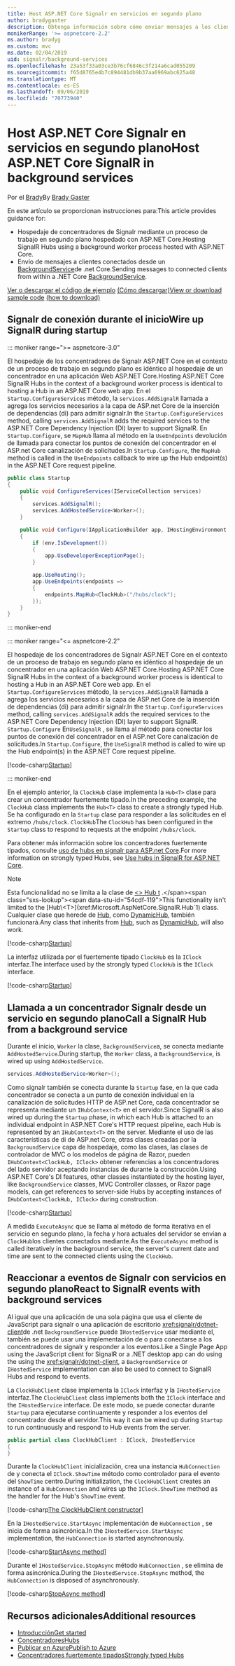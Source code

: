 ```yaml
---
title: Host ASP.NET Core Signalr en servicios en segundo plano
author: bradygaster
description: Obtenga información sobre cómo enviar mensajes a los clientes de Signalr desde clases BackgroundService de .NET Core.
monikerRange: '>= aspnetcore-2.2'
ms.author: bradyg
ms.custom: mvc
ms.date: 02/04/2019
uid: signalr/background-services
ms.openlocfilehash: 23a53f33a03ce3b76cf6846c3f214a6cad055209
ms.sourcegitcommit: f65d8765e4b7c894481db9b37aa6969abc625a48
ms.translationtype: MT
ms.contentlocale: es-ES
ms.lasthandoff: 09/06/2019
ms.locfileid: "70773940"
---
```

# <a name="host-aspnet-core-signalr-in-background-services"></a><span data-ttu-id="54cdf-103">Host ASP.NET Core Signalr en servicios en segundo plano</span><span class="sxs-lookup"><span data-stu-id="54cdf-103">Host ASP.NET Core SignalR in background services</span></span>

<span data-ttu-id="54cdf-104">Por el [Brady](https://twitter.com/bradygaster)</span><span class="sxs-lookup"><span data-stu-id="54cdf-104">By [Brady Gaster](https://twitter.com/bradygaster)</span></span>

<span data-ttu-id="54cdf-105">En este artículo se proporcionan instrucciones para:</span><span class="sxs-lookup"><span data-stu-id="54cdf-105">This article provides guidance for:</span></span>

* <span data-ttu-id="54cdf-106">Hospedaje de concentradores de Signalr mediante un proceso de trabajo en segundo plano hospedado con ASP.NET Core.</span><span class="sxs-lookup"><span data-stu-id="54cdf-106">Hosting SignalR Hubs using a background worker process hosted with ASP.NET Core.</span></span>
* <span data-ttu-id="54cdf-107">Envío de mensajes a clientes conectados desde un [BackgroundService](xref:Microsoft.Extensions.Hosting.BackgroundService)de .net Core.</span><span class="sxs-lookup"><span data-stu-id="54cdf-107">Sending messages to connected clients from within a .NET Core [BackgroundService](xref:Microsoft.Extensions.Hosting.BackgroundService).</span></span>

<span data-ttu-id="54cdf-108">[Ver o descargar el código de ejemplo](https://github.com/aspnet/AspNetCore.Docs/tree/master/aspnetcore/signalr/background-service/sample/) [(Cómo descargar)](xref:index#how-to-download-a-sample)</span><span class="sxs-lookup"><span data-stu-id="54cdf-108">[View or download sample code](https://github.com/aspnet/AspNetCore.Docs/tree/master/aspnetcore/signalr/background-service/sample/) [(how to download)](xref:index#how-to-download-a-sample)</span></span>

## <a name="wire-up-signalr-during-startup"></a><span data-ttu-id="54cdf-109">Signalr de conexión durante el inicio</span><span class="sxs-lookup"><span data-stu-id="54cdf-109">Wire up SignalR during startup</span></span>

::: moniker range=">= aspnetcore-3.0"

<span data-ttu-id="54cdf-110">El hospedaje de los concentradores de Signalr ASP.NET Core en el contexto de un proceso de trabajo en segundo plano es idéntico al hospedaje de un concentrador en una aplicación Web ASP.NET Core.</span><span class="sxs-lookup"><span data-stu-id="54cdf-110">Hosting ASP.NET Core SignalR Hubs in the context of a background worker process is identical to hosting a Hub in an ASP.NET Core web app.</span></span> <span data-ttu-id="54cdf-111">En el `Startup.ConfigureServices` método, la `services.AddSignalR` llamada a agrega los servicios necesarios a la capa de ASP.net Core de la inserción de dependencias (di) para admitir signalr.</span><span class="sxs-lookup"><span data-stu-id="54cdf-111">In the `Startup.ConfigureServices` method, calling `services.AddSignalR` adds the required services to the ASP.NET Core Dependency Injection (DI) layer to support SignalR.</span></span> <span data-ttu-id="54cdf-112">En `Startup.Configure`, se `MapHub` llama al método en la `UseEndpoints` devolución de llamada para conectar los puntos de conexión del concentrador en el ASP.net Core canalización de solicitudes.</span><span class="sxs-lookup"><span data-stu-id="54cdf-112">In `Startup.Configure`, the `MapHub` method is called in the `UseEndpoints` callback to wire up the Hub endpoint(s) in the ASP.NET Core request pipeline.</span></span>

```csharp
public class Startup
{
    public void ConfigureServices(IServiceCollection services)
    {
        services.AddSignalR();
        services.AddHostedService<Worker>();
    }

    public void Configure(IApplicationBuilder app, IHostingEnvironment env)
    {
        if (env.IsDevelopment())
        {
            app.UseDeveloperExceptionPage();
        }

        app.UseRouting();
        app.UseEndpoints(endpoints =>
        {
            endpoints.MapHub<ClockHub>("/hubs/clock");
        });
    }
}
```

::: moniker-end

::: moniker range="<= aspnetcore-2.2"

<span data-ttu-id="54cdf-113">El hospedaje de los concentradores de Signalr ASP.NET Core en el contexto de un proceso de trabajo en segundo plano es idéntico al hospedaje de un concentrador en una aplicación Web ASP.NET Core.</span><span class="sxs-lookup"><span data-stu-id="54cdf-113">Hosting ASP.NET Core SignalR Hubs in the context of a background worker process is identical to hosting a Hub in an ASP.NET Core web app.</span></span> <span data-ttu-id="54cdf-114">En el `Startup.ConfigureServices` método, la `services.AddSignalR` llamada a agrega los servicios necesarios a la capa de ASP.net Core de la inserción de dependencias (di) para admitir signalr.</span><span class="sxs-lookup"><span data-stu-id="54cdf-114">In the `Startup.ConfigureServices` method, calling `services.AddSignalR` adds the required services to the ASP.NET Core Dependency Injection (DI) layer to support SignalR.</span></span> <span data-ttu-id="54cdf-115">`Startup.Configure` En`UseSignalR` , se llama al método para conectar los puntos de conexión del concentrador en el ASP.net Core canalización de solicitudes.</span><span class="sxs-lookup"><span data-stu-id="54cdf-115">In `Startup.Configure`, the `UseSignalR` method is called to wire up the Hub endpoint(s) in the ASP.NET Core request pipeline.</span></span>

[!code-csharp[Startup](background-service/sample/Server/Startup.cs?name=Startup)]

::: moniker-end

<span data-ttu-id="54cdf-116">En el ejemplo anterior, la `ClockHub` clase implementa la `Hub<T>` clase para crear un concentrador fuertemente tipado.</span><span class="sxs-lookup"><span data-stu-id="54cdf-116">In the preceding example, the `ClockHub` class implements the `Hub<T>` class to create a strongly typed Hub.</span></span> <span data-ttu-id="54cdf-117">Se ha configurado en la `Startup` clase para responder a las solicitudes en el extremo `/hubs/clock`. `ClockHub`</span><span class="sxs-lookup"><span data-stu-id="54cdf-117">The `ClockHub` has been configured in the `Startup` class to respond to requests at the endpoint `/hubs/clock`.</span></span>

<span data-ttu-id="54cdf-118">Para obtener más información sobre los concentradores fuertemente tipados, consulte [uso de hubs en signalr para ASP.net Core](xref:signalr/hubs#strongly-typed-hubs).</span><span class="sxs-lookup"><span data-stu-id="54cdf-118">For more information on strongly typed Hubs, see [Use hubs in SignalR for ASP.NET Core](xref:signalr/hubs#strongly-typed-hubs).</span></span>

> [!NOTE]
> <span data-ttu-id="54cdf-119">Esta funcionalidad no se limita a la clase de [\<> Hub t](xref:Microsoft.AspNetCore.SignalR.Hub`1) .</span><span class="sxs-lookup"><span data-stu-id="54cdf-119">This functionality isn't limited to the [Hub\<T>](xref:Microsoft.AspNetCore.SignalR.Hub`1) class.</span></span> <span data-ttu-id="54cdf-120">Cualquier clase que herede de [Hub](xref:Microsoft.AspNetCore.SignalR.Hub), como [DynamicHub](xref:Microsoft.AspNetCore.SignalR.DynamicHub), también funcionará.</span><span class="sxs-lookup"><span data-stu-id="54cdf-120">Any class that inherits from [Hub](xref:Microsoft.AspNetCore.SignalR.Hub), such as [DynamicHub](xref:Microsoft.AspNetCore.SignalR.DynamicHub), will also work.</span></span>

[!code-csharp[Startup](background-service/sample/Server/ClockHub.cs?name=ClockHub)]

<span data-ttu-id="54cdf-121">La interfaz utilizada por el fuertemente tipado `ClockHub` es la `IClock` interfaz.</span><span class="sxs-lookup"><span data-stu-id="54cdf-121">The interface used by the strongly typed `ClockHub` is the `IClock` interface.</span></span>

[!code-csharp[Startup](background-service/sample/HubServiceInterfaces/IClock.cs?name=IClock)]

## <a name="call-a-signalr-hub-from-a-background-service"></a><span data-ttu-id="54cdf-122">Llamada a un concentrador Signalr desde un servicio en segundo plano</span><span class="sxs-lookup"><span data-stu-id="54cdf-122">Call a SignalR Hub from a background service</span></span>

<span data-ttu-id="54cdf-123">Durante el inicio, `Worker` la clase, `BackgroundService`a, se conecta mediante `AddHostedService`.</span><span class="sxs-lookup"><span data-stu-id="54cdf-123">During startup, the `Worker` class, a `BackgroundService`, is wired up using `AddHostedService`.</span></span>

```csharp
services.AddHostedService<Worker>();
```

<span data-ttu-id="54cdf-124">Como signalr también se conecta durante la `Startup` fase, en la que cada concentrador se conecta a un punto de conexión individual en la canalización de solicitudes HTTP de ASP.net Core, cada concentrador se representa mediante un `IHubContext<T>` en el servidor.</span><span class="sxs-lookup"><span data-stu-id="54cdf-124">Since SignalR is also wired up during the `Startup` phase, in which each Hub is attached to an individual endpoint in ASP.NET Core's HTTP request pipeline, each Hub is represented by an `IHubContext<T>` on the server.</span></span> <span data-ttu-id="54cdf-125">Mediante el uso de las características de di de ASP.net Core, otras clases creadas por la `BackgroundService` capa de hospedaje, como las clases, las clases de controlador de MVC o los modelos de página de Razor, pueden `IHubContext<ClockHub, IClock>` obtener referencias a los concentradores del lado servidor aceptando instancias de durante la construcción.</span><span class="sxs-lookup"><span data-stu-id="54cdf-125">Using ASP.NET Core's DI features, other classes instantiated by the hosting layer, like `BackgroundService` classes, MVC Controller classes, or Razor page models, can get references to server-side Hubs by accepting instances of `IHubContext<ClockHub, IClock>` during construction.</span></span>

[!code-csharp[Startup](background-service/sample/Server/Worker.cs?name=Worker)]

<span data-ttu-id="54cdf-126">A medida `ExecuteAsync` que se llama al método de forma iterativa en el servicio en segundo plano, la fecha y hora actuales del servidor se envían a `ClockHub`los clientes conectados mediante.</span><span class="sxs-lookup"><span data-stu-id="54cdf-126">As the `ExecuteAsync` method is called iteratively in the background service, the server's current date and time are sent to the connected clients using the `ClockHub`.</span></span>

## <a name="react-to-signalr-events-with-background-services"></a><span data-ttu-id="54cdf-127">Reaccionar a eventos de Signalr con servicios en segundo plano</span><span class="sxs-lookup"><span data-stu-id="54cdf-127">React to SignalR events with background services</span></span>

<span data-ttu-id="54cdf-128">Al igual que una aplicación de una sola página que usa el cliente de JavaScript para signalr o una aplicación de escritorio <xref:signalr/dotnet-client>de .net `BackgroundService` puede `IHostedService` usar mediante el, también se puede usar una implementación de o para conectarse a los concentradores de signalr y responder a los eventos.</span><span class="sxs-lookup"><span data-stu-id="54cdf-128">Like a Single Page App using the JavaScript client for SignalR or a .NET desktop app can do using the using the <xref:signalr/dotnet-client>, a `BackgroundService` or `IHostedService` implementation can also be used to connect to SignalR Hubs and respond to events.</span></span>

<span data-ttu-id="54cdf-129">La `ClockHubClient` clase implementa la `IClock` interfaz y la `IHostedService` interfaz.</span><span class="sxs-lookup"><span data-stu-id="54cdf-129">The `ClockHubClient` class implements both the `IClock` interface and the `IHostedService` interface.</span></span> <span data-ttu-id="54cdf-130">De este modo, se puede conectar durante `Startup` para ejecutarse continuamente y responder a los eventos del concentrador desde el servidor.</span><span class="sxs-lookup"><span data-stu-id="54cdf-130">This way it can be wired up during `Startup` to run continuously and respond to Hub events from the server.</span></span>

```csharp
public partial class ClockHubClient : IClock, IHostedService
{
}
```

<span data-ttu-id="54cdf-131">Durante la `ClockHubClient` inicialización, crea una instancia `HubConnection` de y conecta el `IClock.ShowTime` método como controlador para el evento del `ShowTime` centro.</span><span class="sxs-lookup"><span data-stu-id="54cdf-131">During initialization, the `ClockHubClient` creates an instance of a `HubConnection` and wires up the `IClock.ShowTime` method as the handler for the Hub's `ShowTime` event.</span></span>

[!code-csharp[The ClockHubClient constructor](background-service/sample/Clients.ConsoleTwo/ClockHubClient.cs?name=ClockHubClientCtor)]

<span data-ttu-id="54cdf-132">En la `IHostedService.StartAsync` implementación de `HubConnection` , se inicia de forma asincrónica.</span><span class="sxs-lookup"><span data-stu-id="54cdf-132">In the `IHostedService.StartAsync` implementation, the `HubConnection` is started asynchronously.</span></span>

[!code-csharp[StartAsync method](background-service/sample/Clients.ConsoleTwo/ClockHubClient.cs?name=StartAsync)]

<span data-ttu-id="54cdf-133">Durante el `IHostedService.StopAsync` método `HubConnection` , se elimina de forma asincrónica.</span><span class="sxs-lookup"><span data-stu-id="54cdf-133">During the `IHostedService.StopAsync` method, the `HubConnection` is disposed of asynchronously.</span></span>

[!code-csharp[StopAsync method](background-service/sample/Clients.ConsoleTwo/ClockHubClient.cs?name=StopAsync)]

## <a name="additional-resources"></a><span data-ttu-id="54cdf-134">Recursos adicionales</span><span class="sxs-lookup"><span data-stu-id="54cdf-134">Additional resources</span></span>

* [<span data-ttu-id="54cdf-135">Introducción</span><span class="sxs-lookup"><span data-stu-id="54cdf-135">Get started</span></span>](xref:tutorials/signalr)
* [<span data-ttu-id="54cdf-136">Concentradores</span><span class="sxs-lookup"><span data-stu-id="54cdf-136">Hubs</span></span>](xref:signalr/hubs)
* [<span data-ttu-id="54cdf-137">Publicar en Azure</span><span class="sxs-lookup"><span data-stu-id="54cdf-137">Publish to Azure</span></span>](xref:signalr/publish-to-azure-web-app)
* [<span data-ttu-id="54cdf-138">Concentradores fuertemente tipados</span><span class="sxs-lookup"><span data-stu-id="54cdf-138">Strongly typed Hubs</span></span>](xref:signalr/hubs#strongly-typed-hubs)
